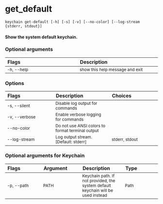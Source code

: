 
get_default
===========
<style> td { font-size: 85%; word-break: break-word; width: 16%;} table { width:100%; border-spacing: 1px;}</style>

``keychain get-default [-h] [-s] [-v] [--no-color] [--log-stream {stderr, stdout}]  ``
#### Show the system default keychain.

### Optional arguments

|Flags|Description|
| :--- | :--- |
|-h, --help|show this help message and exit|

### Options

|Flags|Description|Choices|
| :--- | :--- | :--- |
|-s, --silent|Disable log output for commands||
|-v, --verbose|Enable verbose logging for commands||
|--no-color|Do not use ANSI colors to format terminal output||
|--log-stream|Log output stream. [Default: stderr]|stderr, stdout|

### Optional arguments for Keychain

|Flags|Argument|Description|Type|
| :--- | :--- | :--- | :--- |
|<span style="white-space: nowrap">-p, --path</span>|PATH|Keychain path. If not provided, the system default keychain will be used instead|Path|
